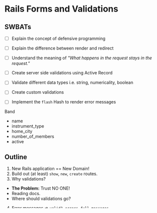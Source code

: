 Rails Forms and Validations
===========================

## SWBATs

- [ ] Explain the concept of defensive programming
- [ ] Explain the difference between render and redirect
- [ ] Understand the meaning of _"What happens in the request stays in the request."_
- [ ] Create server side validations using Active Record
- [ ] Validate different data types i.e. string, numericality, boolean
- [ ] Create custom validations
- [ ] Implement the `flash` Hash to render error messages


Band
  - name
  - instrument_type
  - home_city
  - number_of_members
  - active

## Outline

1. New Rails application == New Domain!
2. Build out (at least) `show`, `new`, `create` routes.
3. Why validations?
  - **The Problem:** Trust NO ONE!
  - Reading docs.
  - Where should validations go?
4. Error messages => `valid?`, `errors`, `full_messages`
  - **The Problem:** Useful feedback to the user; how to display errors?
  - Review `render` vs `redirect`; Rails auto-magic.
  - _What happens in the request stays in the request._
5. Flash to the rescue!
  - **The Problem:** Display errors across redirects.
  - What is the flash hash?
  - Persistence for one extra request.
  - `flash[:errors]`
6. **Bonus:** Architectural Design
  - **The Problem:** So so so many choices... 🤯
  - `render` vs `redirect` and data persistence
  - `flash[:notice]`, `flash[:data]`, etc.
7. Custom Validations
  - **The Problem:** Very specific, custom validations.
  - _Batteries included._

## Why Use Validations?

### Validations

- This is your typical user:
  ![Your users on your site](https://camo.githubusercontent.com/bd5a0e0355fa6a8c1f5478f197be5562a479d41a/68747470733a2f2f6d656469612e67697068792e636f6d2f6d656469612f5a665531314f44616e6c6f43412f67697068792e676966)


We want to make sure our app is being used the right way:

Validations are used to ensure that only valid data is saved into your database. For example, it may be important to your application to ensure that every user provides a valid email address and mailing address. Model-level validations are the best way to ensure that only valid data is saved into your database. They are database agnostic, cannot be bypassed by end users, and are convenient to test and maintain. Rails makes them easy to use, provides built-in helpers for common needs, and allows you to create your own validation methods as well.

```ruby
# validations occur in the model/bagel.rb
class Bagel < ApplicationRecord
  # validates the requirement for name to BOTH be a non empty string and unique
  validates(:name, { presence: true, uniqueness: true })
  # validates :price, numericality: { presence: true, only_integer: true }

  # Custom validations
  validate :validate_num_for_price

  def validate_num_for_price
    # call the attribute you want to validate then put in conditions
    if self.price.class != Fixnum || self.price > 30
      # Add errors to the error's array
      errors.add(:price, "Needs to be a number less than 30")
      # errors array -> [{price: "Needs to be a number less than 30"}]
    end
  end

end
```

_Note_ Walk students through a couple of the validations on the Rails Guides documentation and show them how to try new ones. It is helpful for them to see how easy this is. Reiterate that this not something you simply memorize but something you work on and get practice with.



### Annotated BagelsController

```ruby
class BagelsController < ApplicationController

  # show ALL bagels
  def index
    @bagels = Bagel.all #ask Bagel model for data and pass @bagels instance var to the view
    render :index # look for folder called /bagels in the views folder, then render the index.html.erb
  end

  # show form to create a new bagel
  def new
    @bagel = Bagel.new # create a blank instance to pass to form_for
    render :new # render app/views/bagels/new.html.erb
  end

# POST request from our new bagel form
# create is called when our app receives a POST request to /bagels
  def create
    #@bagel = Bagel.create(bagel_params)
    # this would remove the need to call .new and then .save

    @bagel = Bagel.new(bagel_params) # pass in return value of private bagel_params method, which is a hash of whitelisted attributes

    if @bagel.valid? # checking validations; method is provided by ActiveRecord => returns boolean
      @bagel.save # if bagel is valid, save to database
      flash[:notice] = 'Bagel created!' # save a notice for our user in the flash hash
      redirect_to(bagels_path) # redirect fires new GET request, which will hit the BagelsController#index
    else # if bagel is not valid
      # set the errors into an instance variable to pass to view
      # @errors = @bagel.errors.full_messages
      # because I am not redirecting, instance var @bagel maintains the attributes from the form
      #render(:new) # render DOES NOT TRIGGER NEW GET REQUEST but will change the URL based on the form submission route
      # because render(:new) is NOT a new get request, I don't need to send a flash along

      # rails provides a method for sending data across multiple requests
      # we can access this via flash[:KEY] hash syntax
      flash[:errors] = @bagel.errors.full_messages

      # Should be REDIRECTING because you want to keep the same URL in the event the user decides to hit refresh on the browser
      # Check the terminal logs and see the POST, the rollback transaction then the redirect status 300 then the NEW GET REQUEST
      # Important to note with the NEW GET request the previous "state" is gone and @bagel will be from the show page which is @bagel.new
      redirect_to new_bagel_path
    end
  end

#everything below private keyword is private
private
  def bagel_params
    # return a hash of whitelisted attributes from params
    params.require(:bagel).permit(:name, :price, :tasty)
    # strong params returns a hash of attributes {name: 'some name', price: 2, tasty: true}
  end

end
```


- [Active Record Validations Docs](http://guides.rubyonrails.org/active_record_validations.html)
- [Displaying Validations in Views Rails Docs](http://guides.rubyonrails.org/active_record_validations.html#displaying-validation-errors-in-views)
